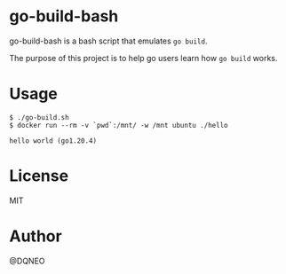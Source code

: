 # go-build-bash

go-build-bash is a bash script that emulates `go build`.

The purpose of this project is to help go users learn how `go build` works.

# Usage

```
$ ./go-build.sh
$ docker run --rm -v `pwd`:/mnt/ -w /mnt ubuntu ./hello

hello world (go1.20.4)
```

# License
MIT

# Author
@DQNEO
